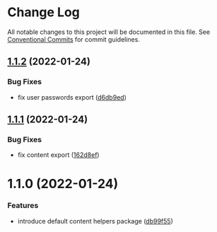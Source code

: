 # Change Log

All notable changes to this project will be documented in this file.
See [Conventional Commits](https://conventionalcommits.org) for commit guidelines.

## [1.1.2](https://github.com/AmazeeLabs/silverback-mono/compare/@-amazeelabs/default-content@1.1.1...@-amazeelabs/default-content@1.1.2) (2022-01-24)


### Bug Fixes

* fix user passwords export ([d6db9ed](https://github.com/AmazeeLabs/silverback-mono/commit/d6db9ed2ba8231ec3932ec2c00c4af149cf50a48))





## [1.1.1](https://github.com/AmazeeLabs/silverback-mono/compare/@-amazeelabs/default-content@1.1.0...@-amazeelabs/default-content@1.1.1) (2022-01-24)


### Bug Fixes

* fix content export ([162d8ef](https://github.com/AmazeeLabs/silverback-mono/commit/162d8ef3534589f1e647d87942c791a811b5b0cc))





# 1.1.0 (2022-01-24)


### Features

* introduce default content helpers package ([db99f55](https://github.com/AmazeeLabs/silverback-mono/commit/db99f556bad39e57f8f5ead60d739284cdcd4d2d))
